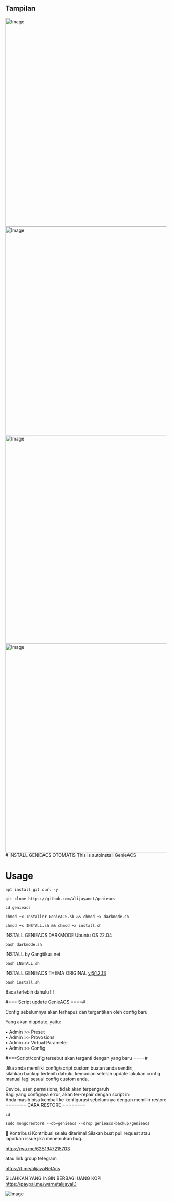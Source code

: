 ## Tampilan
<img width="1358" height="650" alt="Image" src="https://github.com/user-attachments/assets/d2689a26-9eed-4449-a0d3-2edffddd7bc6" />
<img width="1358" height="650" alt="Image" src="https://github.com/user-attachments/assets/c13ed312-d007-4cc2-987d-e82f171dd7ce" />
<img width="1358" height="650" alt="Image" src="https://github.com/user-attachments/assets/fdf7acae-cd32-404d-a50e-d77b59156ea5" />
<img width="1358" height="650" alt="Image" src="https://github.com/user-attachments/assets/2d530df8-beb3-493e-ad04-8bafbc39ad3f" />
# INSTALL GENIEACS OTOMATIS
This is autoinstall GenieACS 

# Usage
```
apt install git curl -y
```
```
git clone https://github.com/alijayanet/genieacs
```
```
cd genieacs
```
```
chmod +x Installer-GenieACS.sh && chmod +x darkmode.sh
```
```
chmod +x INSTALL.sh && chmod +x install.sh
```
INSTALL GENIEACS DARKMODE Ubuntu OS 22.04
```
bash darkmode.sh
```
INSTALL by Gangtikus.net
```
bash INSTALL.sh
```
INSTALL GENIEACS THEMA ORIGINAL v@1.2.13
```
bash install.sh
```

Baca terlebih dahulu !!!

#=== Script update GenieACS ====#

Config sebelumnya akan terhapus dan tergantikan oleh config baru

Yang akan diupdate, yaitu:

   • Admin >> Preset <br>
   • Admin >> Provosions <br>
   • Admin >> Virtual Parameter<br>
   • Admin >> Config<br>
   
#===Script/config tersebut akan terganti dengan yang baru ====#

Jika anda memiliki config/script custom buatan anda sendiri,<br> 
silahkan backup terlebih dahulu, kemudian setelah update lakukan config manual lagi sesuai config custom anda.<br>

Device, user, permisions, tidak akan terpengaruh<br>
Bagi yang confignya error, akan ter-repair dengan script ini<br>
Anda masih bisa kembali ke konfigurasi sebelumnya dengan memilih restore<br>
======= CARA RESTORE ========<br>
```
cd
```
```
sudo mongorestore --db=genieacs --drop genieacs-backup/genieacs
```
🤝 Kontribusi
Kontribusi selalu diterima! Silakan buat pull request atau laporkan issue jika menemukan bug.

https://wa.me/6281947215703

atau link group telegram

https://t.me/alijayaNetAcs

SILAHKAN YANG INGIN BERBAGI UANG KOPI <br>
https://paypal.me/warnetalijayaID

![Image](https://github.com/user-attachments/assets/724e5ac2-626e-4f2d-bd1f-1265b70b544f)
